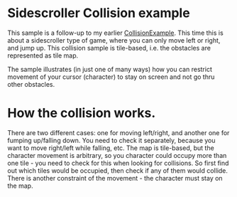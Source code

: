 Sidescroller Collision example
===========

This sample is a follow-up to my earlier [CollisionExample]. This time this is about a sidescroller type of game, where you can only move left or right, and jump up. This collision sample is tile-based, i.e. the obstacles are represented as tile map.

The sample illustrates (in just one of many ways) how you can restrict movement
of your cursor (character) to stay on screen and not go thru other obstacles.

How the collision works.
========================

There are two different cases: one for moving left/right, and another one for fumping up/falling down. You need to check it separately, because you want to move right/left while falling, etc.
The map is tile-based, but the character movement is arbitrary, so you character could occupy more than one tile - you need to check for this when looking for collisions. So first find out which tiles would be occupied, then check if any of them would collide.
There is another constraint of the movement - the character must stay on the map.

[CollisionExample]: https://github.com/miko/Love2d-samples/tree/master/CollisionExample


